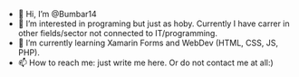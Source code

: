 - 👋 Hi, I’m @Bumbar14
- 👀 I’m interested in programing but just as hoby. Currently I have carrer in other fields/sector not connected to IT/programming.
- 🌱 I’m currently learning Xamarin Forms and WebDev (HTML, CSS, JS, PHP).
- 📫 How to reach me: just write me here. Or do not contact me at all:)

<!---
Bumbar14/Bumbar14 is a ✨ special ✨ repository because its `README.md` (this file) appears on your GitHub profile.
You can click the Preview link to take a look at your changes.
--->
